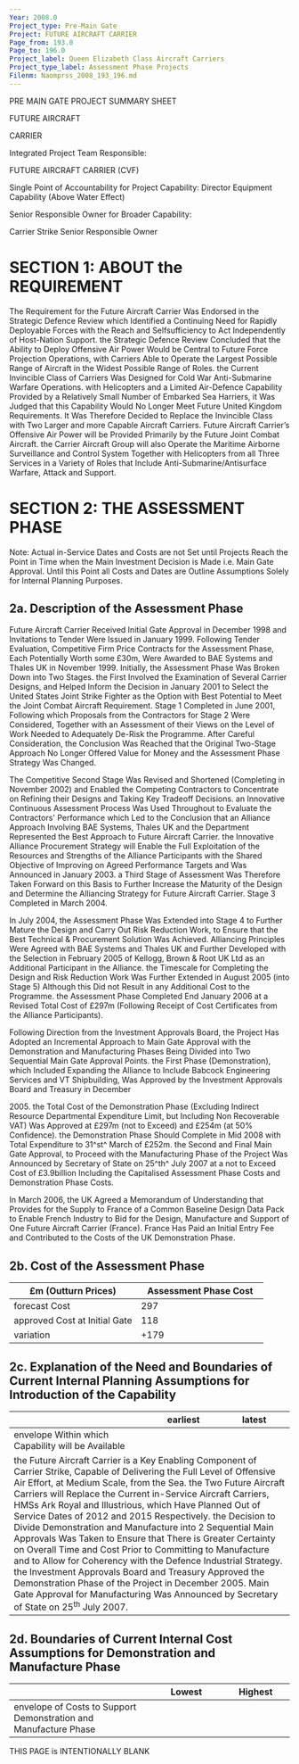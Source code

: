```yaml
---
Year: 2008.0
Project_type: Pre-Main Gate
Project: FUTURE AIRCRAFT CARRIER
Page_from: 193.0
Page_to: 196.0
Project_label: Queen Elizabeth Class Aircraft Carriers
Project_type_label: Assessment Phase Projects
Filenm: Naomprss_2008_193_196.md
---
```

PRE MAIN GATE PROJECT SUMMARY SHEET

FUTURE AIRCRAFT

CARRIER

Integrated Project Team Responsible:

FUTURE AIRCRAFT CARRIER (CVF)

Single Point of Accountability for Project Capability: Director Equipment Capability (Above Water Effect)

Senior Responsible Owner for Broader Capability:

Carrier Strike Senior Responsible Owner

# SECTION 1: ABOUT the REQUIREMENT

The Requirement for the Future Aircraft Carrier Was Endorsed in the Strategic Defence Review which Identified a Continuing Need for Rapidly Deployable Forces with the Reach and Selfsufficiency to Act Independently of Host-Nation Support. the Strategic Defence Review Concluded that the Ability to Deploy Offensive Air Power Would be Central to Future Force Projection Operations, with Carriers Able to Operate the Largest Possible Range of Aircraft in the Widest Possible Range of Roles. the Current Invincible Class of Carriers Was Designed for Cold War Anti-Submarine Warfare Operations. with Helicopters and a Limited Air-Defence Capability Provided by a Relatively Small Number of Embarked Sea Harriers, it Was Judged that this Capability Would No Longer Meet Future United Kingdom Requirements. It Was Therefore Decided to Replace the Invincible Class with Two Larger and more Capable Aircraft Carriers. Future Aircraft Carrier’s Offensive Air Power will be Provided Primarily by the Future Joint Combat Aircraft. the Carrier Aircraft Group will also Operate the Maritime Airborne Surveillance and Control System Together with Helicopters from all Three Services in a Variety of Roles that Include Anti-Submarine/Antisurface Warfare, Attack and Support.

# SECTION 2: THE ASSESSMENT PHASE

Note: Actual in-Service Dates and Costs are not Set until Projects Reach the Point in Time when the Main Investment Decision is Made i.e. Main Gate Approval. Until this Point all Costs and Dates are Outline Assumptions Solely for Internal Planning Purposes.

## 2a. Description of the Assessment Phase

Future Aircraft Carrier Received Initial Gate Approval in December 1998 and Invitations to Tender Were Issued in January 1999. Following Tender Evaluation, Competitive Firm Price Contracts for the Assessment Phase, Each Potentially Worth some £30m, Were Awarded to BAE Systems and Thales UK in November 1999. Initially, the Assessment Phase Was Broken Down into Two Stages. the First Involved the Examination of Several Carrier Designs, and Helped Inform the Decision in January 2001 to Select the United States Joint Strike Fighter as the Option with Best Potential to Meet the Joint Combat Aircraft Requirement. Stage 1 Completed in June 2001, Following which Proposals from the Contractors for Stage 2 Were Considered, Together with an Assessment of their Views on the Level of Work Needed to Adequately De-Risk the Programme. After Careful Consideration, the Conclusion Was Reached that the Original Two-Stage Approach No Longer Offered Value for Money and the Assessment Phase Strategy Was Changed.

The Competitive Second Stage Was Revised and Shortened (Completing in November 2002) and Enabled the Competing Contractors to Concentrate on Refining their Designs and Taking Key Tradeoff Decisions. an Innovative Continuous Assessment Process Was Used Throughout to Evaluate the Contractors' Performance which Led to the Conclusion that an Alliance Approach Involving BAE Systems, Thales UK and the Department Represented the Best Approach to Future Aircraft Carrier. the Innovative Alliance Procurement Strategy will Enable the Full Exploitation of the Resources and Strengths of the Alliance Participants with the Shared Objective of Improving on Agreed Performance Targets and Was Announced in January 2003. a Third Stage of Assessment Was Therefore Taken Forward on this Basis to Further Increase the Maturity of the Design and Determine the Alliancing Strategy for Future Aircraft Carrier. Stage 3 Completed in March 2004.

In July 2004, the Assessment Phase Was Extended into Stage 4 to Further Mature the Design and Carry Out Risk Reduction Work, to Ensure that the Best Technical & Procurement Solution Was Achieved. Alliancing Principles Were Agreed with BAE Systems and Thales UK and Further Developed with the Selection in February 2005 of Kellogg, Brown & Root UK Ltd as an Additional Participant in the Alliance. the Timescale for Completing the Design and Risk Reduction Work Was Further Extended in August 2005 (into Stage 5) Although this Did not Result in any Additional Cost to the Programme. the Assessment Phase Completed End January 2006 at a Revised Total Cost of £297m (Following Receipt of Cost Certificates from the Alliance Participants).

Following Direction from the Investment Approvals Board, the Project Has Adopted an Incremental Approach to Main Gate Approval with the Demonstration and Manufacturing Phases Being Divided into Two Sequential Main Gate Approval Points. the First Phase (Demonstration), which Included Expanding the Alliance to Include Babcock Engineering Services and VT Shipbuilding, Was Approved by the Investment Approvals Board and Treasury in December

2005\. the Total Cost of the Demonstration Phase (Excluding Indirect Resource Departmental Expenditure Limit, but Including Non Recoverable VAT) Was Approved at £297m (not to Exceed) and £254m (at 50%
Confidence). the Demonstration Phase Should Complete in Mid 2008 with Total Expenditure to 31^st^ March of £252m. the Second and Final Main Gate Approval, to Proceed with the Manufacturing Phase of the Project Was Announced by Secretary of State on 25^th^ July 2007 at a not to Exceed Cost of £3.9billion Including the Capitalised Assessment Phase Costs and Demonstration Phase Costs.

In March 2006, the UK Agreed a Memorandum of Understanding that Provides for the Supply to France of a Common Baseline Design Data Pack to Enable French Industry to Bid for the Design, Manufacture and Support of One Future Aircraft Carrier (France). France Has Paid an Initial Entry Fee and Contributed to the Costs of the UK Demonstration Phase.

## 2b. Cost of the Assessment Phase

<table>
<colgroup>
<col Style="Width: 50%" />
<col Style="Width: 50%" />
</Colgroup>
<thead>
<tr>
<th>
£m (Outturn Prices)
</Th>
<th>
Assessment Phase Cost
</Th>
</Tr>
</Thead>
<tbody>
<tr>
<td>forecast Cost</Td>
<td>
297
</Td>
</Tr>
<tr>
<td>approved Cost at Initial Gate</Td>
<td>
118
</Td>
</Tr>
<tr>
<td>variation</Td>
<td>
+179
</Td>
</Tr>
</Tbody>
</Table>

## 2c. Explanation of the Need and Boundaries of Current Internal Planning Assumptions for Introduction of the Capability

<table>
<colgroup>
<col Style="Width: 49%" />
<col Style="Width: 25%" />
<col Style="Width: 25%" />
</Colgroup>
<thead>
<tr>
<th></Th>
<th>earliest</Th>
<th>latest</Th>
</Tr>
</Thead>
<tbody>
<tr>
<td>envelope Within which Capability will be Available</Td>
<td></Td>
<td></Td>
</Tr>
<tr>
<td Colspan="3">the Future Aircraft Carrier is a Key Enabling Component of Carrier Strike, Capable of Delivering the Full Level of Offensive Air Effort, at Medium Scale, from the Sea. the Two Future Aircraft Carriers will Replace the Current in-Service Aircraft Carriers, HMSs Ark Royal and Illustrious, which Have Planned Out of Service Dates of 2012 and 2015 Respectively. the Decision to Divide Demonstration and Manufacture into 2 Sequential Main Approvals Was Taken to Ensure that There is Greater Certainty on Overall Time and Cost Prior to Committing to Manufacture and to Allow for Coherency with the Defence Industrial Strategy. the Investment Approvals Board and Treasury Approved the Demonstration Phase of the Project in December 2005. Main Gate Approval for Manufacturing Was Announced by Secretary of State on 25<sup>th</Sup>
July 2007.</Td>
</Tr>
</Tbody>
</Table>

## 2d. Boundaries of Current Internal Cost Assumptions for Demonstration and Manufacture Phase

<table>
<colgroup>
<col Style="Width: 50%" />
<col Style="Width: 25%" />
<col Style="Width: 24%" />
</Colgroup>
<thead>
<tr>
<th></Th>
<th>
Lowest
</Th>
<th>
Highest
</Th>
</Tr>
</Thead>
<tbody>
<tr>
<td>envelope of Costs to Support Demonstration and Manufacture Phase</Td>
<td>

</Td>
<td>

</Td>
</Tr>
</Tbody>
</Table>

THIS PAGE is INTENTIONALLY BLANK
